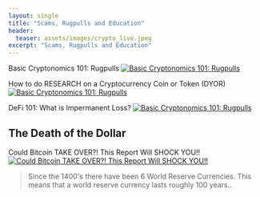 ```yaml
---
layout: single
title: "Scams, Rugpulls and Education"
header:
  teaser: assets/images/crypto_live.jpeg
excerpt: "Scams, Rugpulls and Education"
---
```


Basic Cryptonomics 101: Rugpulls
[![Basic Cryptonomics 101: Rugpulls](https://img.youtube.com/vi/eHHVfltoOak/0.jpg)](https://www.youtube.com/watch?v=eHHVfltoOak)

How to do RESEARCH on a Cryptocurrency Coin or Token (DYOR)
[![Basic Cryptonomics 101: Rugpulls](https://img.youtube.com/vi/wNxUQ2sJtso/0.jpg)](https://www.youtube.com/watch?v=wNxUQ2sJtso)

DeFi 101: What is Impermanent Loss?
[![Basic Cryptonomics 101: Rugpulls](https://img.youtube.com/vi/f4HMSiEZBTs/0.jpg)](https://www.youtube.com/watch?v=f4HMSiEZBTs)

## The Death of the Dollar
Could Bitcoin TAKE OVER?! This Report Will SHOCK YOU!! 
[![Could Bitcoin TAKE OVER?! This Report Will SHOCK YOU!! ](https://img.youtube.com/vi/QcXIwytY5qM&t=112s/0.jpg)](https://www.youtube.com/watch?v=QcXIwytY5qM&t=112s)
> Since the 1400's there have been 6 World Reserve Currencies.  This means that a world reserve currency lasts roughly 100 years..
